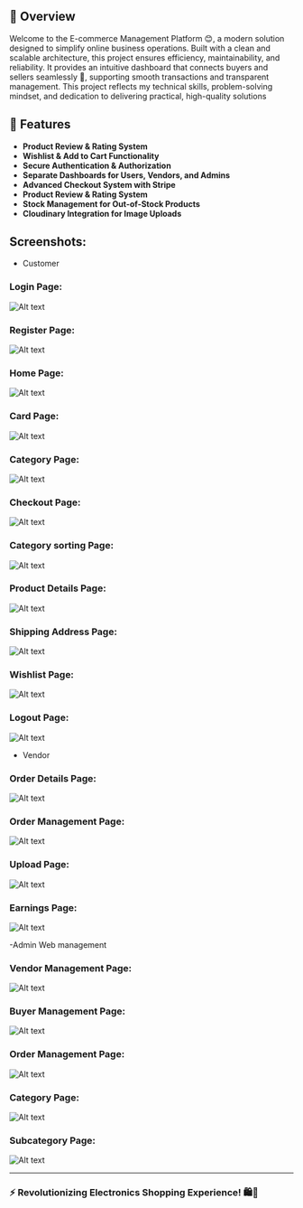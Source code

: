 
## 📌 Overview
Welcome to the E-commerce Management Platform 😊, a modern solution designed to simplify online business operations. Built with a clean and scalable architecture, this project ensures efficiency, maintainability, and reliability. It provides an intuitive dashboard that connects buyers and sellers seamlessly 🤝, supporting smooth transactions and transparent management. This project reflects my technical skills, problem-solving mindset, and dedication to delivering practical, high-quality solutions
## 🚀 Features
- **Product Review & Rating System**
- **Wishlist & Add to Cart Functionality**
- **Secure Authentication & Authorization**
- **Separate Dashboards for Users, Vendors, and Admins**
- **Advanced Checkout System with Stripe**
- **Product Review & Rating System**
- **Stock Management for Out-of-Stock Products**
- **Cloudinary Integration for Image Uploads**
## Screenshots:
- Customer
### Login Page:
![Alt text](https://github.com/minhkhoiv12/Media-Backend/blob/main/khach%20hang/login.png)

### Register Page:
![Alt text](https://github.com/minhkhoiv12/Media-Backend/blob/main/khach%20hang/dang%20ky.png)

### Home Page:
![Alt text](https://github.com/minhkhoiv12/Media-Backend/blob/main/khach%20hang/trang%20ch%E1%BB%A7.png)

### Card Page:
![Alt text](https://github.com/minhkhoiv12/Media-Backend/blob/main/khach%20hang/Gi%E1%BB%8F%20h%C3%A0ng.png)

### Category Page:
![Alt text](https://github.com/minhkhoiv12/Media-Backend/blob/main/khach%20hang/Ph%C3%A2n%20lo%E1%BA%A1i%20danh%20m%E1%BB%A5c.png)

### Checkout Page:
![Alt text](https://github.com/minhkhoiv12/Media-Backend/blob/main/khach%20hang/Thanh%20to%C3%A1n.png)

### Category sorting Page:
![Alt text](https://github.com/minhkhoiv12/Media-Backend/blob/main/khach%20hang/T%C3%ACm%20ki%E1%BA%BFm%20theo%20lo%E1%BA%A1i%20s%E1%BA%A3n%20ph%E1%BA%A9m.png)

### Product Details Page:
![Alt text](https://github.com/minhkhoiv12/Media-Backend/blob/main/khach%20hang/chi%20ti%E1%BA%BFt%20s%E1%BA%A3n%20ph%E1%BA%A9m.png)

### Shipping Address Page:
![Alt text](https://github.com/minhkhoiv12/Media-Backend/blob/main/khach%20hang/v%E1%BA%ADn%20chuy%E1%BB%83n.png)

### Wishlist Page:
![Alt text](https://github.com/minhkhoiv12/Media-Backend/blob/main/khach%20hang/y%C3%AAu%20th%C3%ADch.png)

### Logout Page:
![Alt text](https://github.com/minhkhoiv12/Media-Backend/blob/main/khach%20hang/dang%20xuat.png)
- Vendor
### Order Details Page:
![Alt text](https://github.com/minhkhoiv12/Media-Backend/blob/main/vendor/chi%20ti%E1%BA%BFt%20%C4%91%C6%A1n%20h%C3%A0ng.png)

### Order Management Page:
![Alt text](https://github.com/minhkhoiv12/Media-Backend/blob/main/vendor/quan%20ly%20%C4%91%C6%A1n%20h%C3%A0ng.png)

### Upload Page:
![Alt text](https://github.com/minhkhoiv12/Media-Backend/blob/main/vendor/upload.png)

### Earnings Page:
![Alt text](https://github.com/minhkhoiv12/Media-Backend/blob/main/vendor/doanh%20thu.png)

-Admin Web management

### Vendor Management Page:
![Alt text](https://github.com/minhkhoiv12/Media-Backend/blob/main/admin/qu%E1%BA%A3n%20l%C3%BD%20ng%C6%B0%E1%BB%9Di%20b%C3%A1n.png)

### Buyer Management Page:
![Alt text](https://github.com/minhkhoiv12/Media-Backend/blob/main/admin/qu%E1%BA%A3n%20l%C3%BD%20ng%C6%B0%E1%BB%9Di%20mua.png)

### Order Management Page:
![Alt text](https://github.com/minhkhoiv12/Media-Backend/blob/main/admin/qu%E1%BA%A3n%20l%C3%BD%20%C4%91%C6%A1n%20h%C3%A0ng.png)

### Category Page:
![Alt text](https://github.com/minhkhoiv12/Media-Backend/blob/main/admin/qu%E1%BA%A3n%20l%C3%BD%20danh%20m%E1%BB%A5c.png)

### Subcategory Page:
![Alt text](https://github.com/minhkhoiv12/Media-Backend/blob/main/admin/qu%E1%BA%A3n%20l%C3%BD%20danh%20m%E1%BB%A5c%20con.png)

---
### ⚡️ Revolutionizing Electronics Shopping Experience! 🛍️🔋
